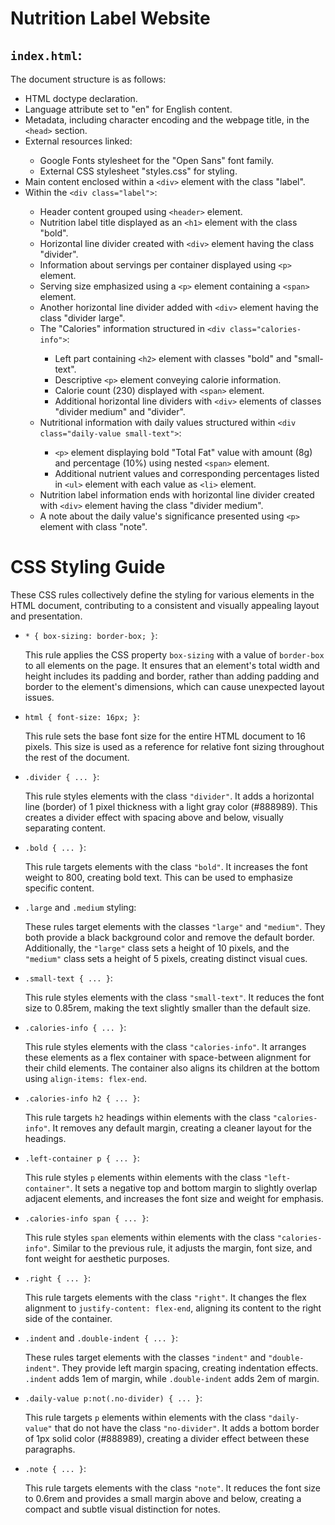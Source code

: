 <h1>Nutrition Label Website</h1>
  
  <h2><code>index.html</code>:</h2>
  <p>The document structure is as follows:</p>
  <ul>
    <li>HTML doctype declaration.</li>
    <li>Language attribute set to "en" for English content.</li>
    <li>Metadata, including character encoding and the webpage title, in the <code>&lt;head&gt;</code> section.</li>
    <li>External resources linked:</li>
    <ul>
      <li>Google Fonts stylesheet for the "Open Sans" font family.</li>
      <li>External CSS stylesheet "styles.css" for styling.</li>
    </ul>
    <li>Main content enclosed within a <code>&lt;div&gt;</code> element with the class "label".</li>
    <li>Within the <code>&lt;div class="label"&gt;</code>:</li>
    <ul>
      <li>Header content grouped using <code>&lt;header&gt;</code> element.</li>
      <li>Nutrition label title displayed as an <code>&lt;h1&gt;</code> element with the class "bold".</li>
      <li>Horizontal line divider created with <code>&lt;div&gt;</code> element having the class "divider".</li>
      <li>Information about servings per container displayed using <code>&lt;p&gt;</code> element.</li>
      <li>Serving size emphasized using a <code>&lt;p&gt;</code> element containing a <code>&lt;span&gt;</code> element.</li>
      <li>Another horizontal line divider added with <code>&lt;div&gt;</code> element having the class "divider large".</li>
      <li>The "Calories" information structured in <code>&lt;div class="calories-info"&gt;</code>:</li>
      <ul>
        <li>Left part containing <code>&lt;h2&gt;</code> element with classes "bold" and "small-text".</li>
        <li>Descriptive <code>&lt;p&gt;</code> element conveying calorie information.</li>
        <li>Calorie count (230) displayed with <code>&lt;span&gt;</code> element.</li>
        <li>Additional horizontal line dividers with <code>&lt;div&gt;</code> elements of classes "divider medium" and "divider".</li>
      </ul>
      <li>Nutritional information with daily values structured within <code>&lt;div class="daily-value small-text"&gt;</code>:</li>
      <ul>
        <li><code>&lt;p&gt;</code> element displaying bold "Total Fat" value with amount (8g) and percentage (10%) using nested <code>&lt;span&gt;</code> element.</li>
        <li>Additional nutrient values and corresponding percentages listed in <code>&lt;ul&gt;</code> element with each value as <code>&lt;li&gt;</code> element.</li>
      </ul>
      <li>Nutrition label information ends with horizontal line divider created with <code>&lt;div&gt;</code> element having the class "divider medium".</li>
      <li>A note about the daily value's significance presented using <code>&lt;p&gt;</code> element with class "note".</li>
    </ul>
  </ul>
  <h1>CSS Styling Guide</h1>
  <p>These CSS rules collectively define the styling for various elements in the HTML document, contributing to a consistent and visually appealing layout and presentation.</p>
  <ul>
    <li><code>* { box-sizing: border-box; }</code>:
      <p>This rule applies the CSS property <code>box-sizing</code> with a value of <code>border-box</code> to all elements on the page. It ensures that an element's total width and height includes its padding and border, rather than adding padding and border to the element's dimensions, which can cause unexpected layout issues.</p>
    </li>
    <li><code>html { font-size: 16px; }</code>:
      <p>This rule sets the base font size for the entire HTML document to 16 pixels. This size is used as a reference for relative font sizing throughout the rest of the document.</p>
    </li>
     <li><code>.divider { ... }</code>:
      <p>This rule styles elements with the class <code>"divider"</code>. It adds a horizontal line (border) of 1 pixel thickness with a light gray color (#888989). This creates a divider effect with spacing above and below, visually separating content.</p>
    </li>
    <li><code>.bold { ... }</code>:
      <p>This rule targets elements with the class <code>"bold"</code>. It increases the font weight to 800, creating bold text. This can be used to emphasize specific content.</p>
    </li>
    <li><code>.large</code> and <code>.medium</code> styling:
      <p>These rules target elements with the classes <code>"large"</code> and <code>"medium"</code>. They both provide a black background color and remove the default border. Additionally, the <code>"large"</code> class sets a height of 10 pixels, and the <code>"medium"</code> class sets a height of 5 pixels, creating distinct visual cues.</p>
    </li>
    <li><code>.small-text { ... }</code>:
      <p>This rule styles elements with the class <code>"small-text"</code>. It reduces the font size to 0.85rem, making the text slightly smaller than the default size.</p>
    </li>
    <li><code>.calories-info { ... }</code>:
      <p>This rule styles elements with the class <code>"calories-info"</code>. It arranges these elements as a flex container with space-between alignment for their child elements. The container also aligns its children at the bottom using <code>align-items: flex-end</code>.</p>
    </li>
    <li><code>.calories-info h2 { ... }</code>:
      <p>This rule targets <code>h2</code> headings within elements with the class <code>"calories-info"</code>. It removes any default margin, creating a cleaner layout for the headings.</p>
    </li>
    <li><code>.left-container p { ... }</code>:
      <p>This rule styles <code>p</code> elements within elements with the class <code>"left-container"</code>. It sets a negative top and bottom margin to slightly overlap adjacent elements, and increases the font size and weight for emphasis.</p>
    </li>
    <li><code>.calories-info span { ... }</code>:
      <p>This rule styles <code>span</code> elements within elements with the class <code>"calories-info"</code>. Similar to the previous rule, it adjusts the margin, font size, and font weight for aesthetic purposes.</p>
    </li>
    <li><code>.right { ... }</code>:
      <p>This rule targets elements with the class <code>"right"</code>. It changes the flex alignment to <code>justify-content: flex-end</code>, aligning its content to the right side of the container.</p>
    </li>
    <li><code>.indent</code> and <code>.double-indent { ... }</code>:
      <p>These rules target elements with the classes <code>"indent"</code> and <code>"double-indent"</code>. They provide left margin spacing, creating indentation effects. <code>.indent</code> adds 1em of margin, while <code>.double-indent</code> adds 2em of margin.</p>
    </li>
    <li><code>.daily-value p:not(.no-divider) { ... }</code>:
      <p>This rule targets <code>p</code> elements within elements with the class <code>"daily-value"</code> that do not have the class <code>"no-divider"</code>. It adds a bottom border of 1px solid color (#888989), creating a divider effect between these paragraphs.</p>
    </li>
    <li><code>.note { ... }</code>:
      <p>This rule targets elements with the class <code>"note"</code>. It reduces the font size to 0.6rem and provides a small margin above and below, creating a compact and subtle visual distinction for notes.</p>
    </li>
  </ul>

  
